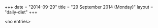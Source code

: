 +++
date = "2014-09-29"
title = "29 September 2014 (Monday)"
layout = "daily-diet"
+++

<p>&lt;no entries&gt;</p>